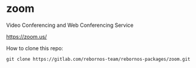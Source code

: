 # zoom

Video Conferencing and Web Conferencing Service

https://zoom.us/

How to clone this repo:

```
git clone https://gitlab.com/rebornos-team/rebornos-packages/zoom.git
```

